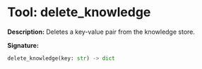 # Tool: delete_knowledge

**Description:**
Deletes a key-value pair from the knowledge store.

**Signature:**
```python
delete_knowledge(key: str) -> dict
```
